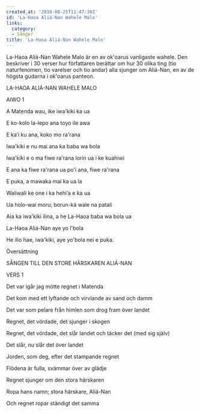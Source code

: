 ```yaml
---
created_at: '2010-08-25T11:47:38Z'
id: 'La-Haoa Aliá-Nan Wahele Malo'
links:
  category:
  - Sånger
title: 'La-Haoa Aliá-Nan Wahele Malo'
---
```


La-Haoa Aliá-Nan Wahele Malo är en av ok'oarus vanligaste wahele. Den beskriver i 30 verser hur
författaren berättar om hur 30 olika ting (tio naturfenomen, tio varelser och tio andar) alla
sjunger om Aliá-Nan, en av de högsta gudarna i ok'oarus panteon.

LA-HAOA ALIÁ-NAN WAHELE MALO

AIWO 1

A Matenda wau, ike iwa'kiki ka ua

E ko-kolo la-lepo ana toyo ile awa

E ka’i ku ana, koko mo ra'rana

Iwa'kiki e nu mai ana ka baba wa bola

Iwa'kiki e o ma fiwe ra'rana lorin ua i ke kuahiwi

E ana ka fiwe ra'rana ua po'i ana, fiwe ra'rana

E puka, a mawaka mai ka ua la

Waliwali ke one i ka hehi’a e ka ua

Ua holo-wai moru; borun-ká wale na patali

Aia ka iwa'kiki ilina, a he La-Haoa baba wa bola ua

La-Haoa Aliá-Nan aye yo l'bola

He ilio hae, iwa'kiki, aye yo'bola nei e puka.

Översättning

SÅNGEN TILL DEN STORE HÄRSKAREN ALIÁ-NAN

VERS 1

Det var igår jag mötte regnet i Matenda

Det kom med ett lyftande och virvlande av sand och damm

Det var som pelare från himlen som drog fram över landet

Regnet, det vördade, det sjunger i skogen

Regnet, det vördade, det slår landet och täcker det (med sig själv)

Det slår, nu slår det över landet

Jorden, som deg, efter det stampande regnet

Flödena är fulla, svämmar över av glädje

Regnet sjunger om den stora härskaren

Ropa hans namn; stora härskare, Aliá-Nan

Och regnet ropar ständigt det samma